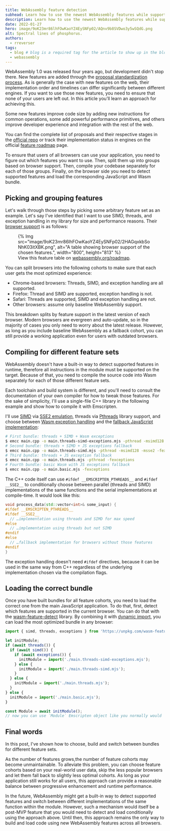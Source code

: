 ```yaml
---
title: WebAssembly feature detection
subhead: Learn how to use the newest WebAssembly features while supporting users across all browsers.
description: Learn how to use the newest WebAssembly features while supporting users across all browsers.
date: 2022-01-27
hero: image/9oK23mr86lhFOwKaoYZ4EySNFp02/AQnv9b8SVDwo3y5wSQdG.png
alt: Spectral lines of phosphorus.
authors:
  - rreverser
tags:
  - blog # blog is a required tag for the article to show up in the blog.
  - webassembly
---
```


WebAssembly 1.0 was released four years ago, but development didn't stop there. New features are added through the [proposal standardization process](https://github.com/WebAssembly/meetings/blob/main/process/phases.md). As is generally the case with new features on the web, their implementation order and timelines can differ significantly between different engines. If you want to use those new features, you need to ensure that none of your users are left out. In this article you’ll learn an approach for achieving this.

Some new features improve code size by adding new instructions for common operations, some add powerful performance primitives, and others improve developer experience and integration with the rest of the web.

You can find the complete list of proposals and their respective stages in the [official repo](https://github.com/WebAssembly/proposals) or track their implementation status in engines on the official [feature roadmap](https://webassembly.org/roadmap/) page.

To ensure that users of all browsers can use your application, you need to figure out which features you want to use. Then, split them up into groups based on browser support. Then, compile your codebase separately for each of those groups. Finally, on the browser side you need to detect supported features and load the corresponding JavaScript and Wasm bundle.

## Picking and grouping features

Let's walk through those steps by picking some arbitrary feature set as an example. Let's say I've identified that I want to use SIMD, threads, and exception handling in my library for size and performance reasons. Their [browser support](https://webassembly.org/roadmap/) is as follows:

<figure>
{% Img src="image/9oK23mr86lhFOwKaoYZ4EySNFp02/2HAGqxkbSoNhK03itXBK.png", alt="A table showing browser support of the chosen features.", width="800", height="813" %}
  <figcaption>
    View this feature table on <a href="https://webassembly.org/roadmap/">webassembly.org/roadmap</a>.
  </figcaption>
</figure>

You can split browsers into the following cohorts to make sure that each user gets the most optimized experience:

* Chrome-based browsers: Threads, SIMD, and exception handling are all supported.
* Firefox: Thread and SIMD are supported, exception handling is not.
* Safari: Threads are supported, SIMD and exception handling are not.
* Other browsers: assume only baseline WebAssembly support.

This breakdown splits by feature support in the latest version of each browser. Modern browsers are evergreen and auto-update, so in the majority of cases you only need to worry about the latest release. However, as long as you include baseline WebAssembly as a fallback cohort, you can still provide a working application even for users with outdated browsers.

## Compiling for different feature sets

WebAssembly doesn't have a built-in way to detect supported features in runtime,  therefore all instructions in the module must be supported on the target. Because of that, you need to compile the source code into Wasm separately for each of those different feature sets.

Each toolchain and build system is different, and you'll need to consult the documentation of your own compiler for how to tweak those features. For the sake of simplicity, I'll use a single-file C++ library in the following example and show how to compile it with Emscripten.

I'll use [SIMD](https://v8.dev/features/simd) via [SSE2 emulation](https://emscripten.org/docs/porting/simd.html#compiling-simd-code-targeting-x86-sse-instruction-set), threads via [Pthreads](https://emscripten.org/docs/porting/pthreads.html) library support, and choose between [Wasm exception handling](https://emscripten.org/docs/porting/exceptions.html#webassembly-exception-handling-proposal) and the [fallback JavaScript implementation](https://emscripten.org/docs/porting/exceptions.html#javascript-based-exception-support):

```bash
# First bundle: threads + SIMD + Wasm exceptions
$ emcc main.cpp -o main.threads-simd-exceptions.mjs -pthread -msimd128 -msse2 -fwasm-exceptions
# Second bundle: threads + SIMD + JS exceptions fallback
$ emcc main.cpp -o main.threads-simd.mjs -pthread -msimd128 -msse2 -fexceptions
# Third bundle: threads + JS exception fallback
$ emcc main.cpp -o main.threads.mjs -pthread -fexceptions
# Fourth bundle: basic Wasm with JS exceptions fallback
$ emcc main.cpp -o main.basic.mjs -fexceptions
```

The C++ code itself can use `#ifdef __EMSCRIPTEN_PTHREADS__` and `#ifdef __SSE2__` to conditionally choose between parallel (threads and SIMD) implementations of the same functions and the serial implementations at compile-time. It would look like this:

```cpp
void process_data(std::vector<int>& some_input) {
#ifdef __EMSCRIPTEN_PTHREADS__
#ifdef __SSE2__
  // …implementation using threads and SIMD for max speed
#else
  // …implementation using threads but not SIMD
#endif
#else
  // …fallback implementation for browsers without those features
#endif
}
```

The exception handling doesn't need `#ifdef` directives, because it can be used in the same way from C++ regardless of the underlying implementation chosen via the compilation flags.

## Loading the correct bundle

Once you have built bundles for all feature cohorts, you need to load the correct one from the main JavaScript application. To do that, first, detect which features are supported in the current browser. You can do that with the [wasm-feature-detect](https://github.com/GoogleChromeLabs/wasm-feature-detect) library. By combining it with [dynamic import](https://v8.dev/features/dynamic-import), you can load the most optimized bundle in any browser:

```js
import { simd, threads, exceptions } from 'https://unpkg.com/wasm-feature-detect?module';

let initModule;
if (await threads()) {
  if (await simd()) {
    if (await exceptions()) {
      initModule = import('./main.threads-simd-exceptions.mjs');
    } else {
      initModule = import('./main.threads-simd.mjs');
    }
  } else {
    initModule = import('./main.threads.mjs');
  }
} else {
  initModule = import('./main.basic.mjs');
}

const Module = await initModule();
// now you can use `Module` Emscripten object like you normally would
```

## Final words

In this post, I've shown how to choose, build and switch between bundles for different feature sets.

As the number of features grows,the number of feature cohorts may become unmaintainable. To alleviate this problem, you can choose feature cohorts based on your real-world user data, skip the less popular browsers and let them fall back to slightly less optimal cohorts. As long as your application still works for all users, this approach can provide a reasonable balance between progressive enhancement and runtime performance.

In the future, WebAssembly might get a built-in way to detect supported features and switch between different implementations of the same function within the module. However, such a mechanism would itself be a post-MVP feature that you would need to detect and load conditionally using the approach above. Until then, this approach remains the only way to build and load code using new WebAssembly features across all browsers.
